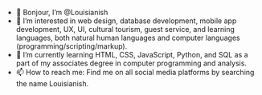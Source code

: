 - 👋 Bonjour, I’m @Louisianish
- 👀 I’m interested in web design, database development, mobile app development, UX, UI, cultural tourism, guest service, and learning languages, both natural human languages and computer languages (programming/scripting/markup).
- 🌱 I’m currently learning HTML, CSS, JavaScript, Python, and SQL as a part of my associates degree in computer programming and analysis.
- 📫 How to reach me: Find me on all social media platforms by searching the name Louisianish.

<!---
Louisianish/Louisianish is a ✨ special ✨ repository because its `README.md` (this file) appears on your GitHub profile.
You can click the Preview link to take a look at your changes.
--->
